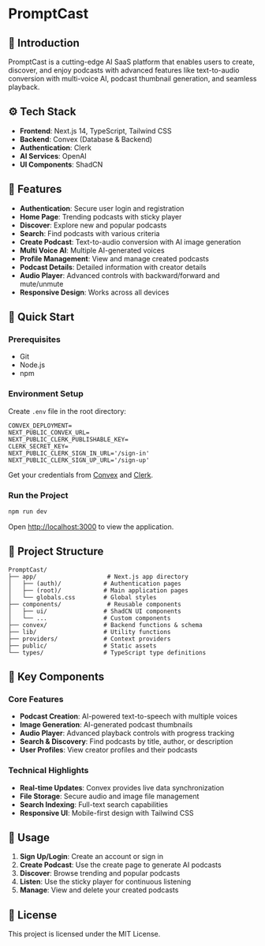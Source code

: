 # PromptCast

## 🤖 Introduction

PromptCast is a cutting-edge AI SaaS platform that enables users to create, discover, and enjoy podcasts with advanced features like text-to-audio conversion with multi-voice AI, podcast thumbnail generation, and seamless playback.


## ⚙️ Tech Stack

- **Frontend**: Next.js 14, TypeScript, Tailwind CSS
- **Backend**: Convex (Database & Backend)
- **Authentication**: Clerk
- **AI Services**: OpenAI
- **UI Components**: ShadCN

## 🔋 Features

- **Authentication**: Secure user login and registration
- **Home Page**: Trending podcasts with sticky player
- **Discover**: Explore new and popular podcasts
- **Search**: Find podcasts with various criteria
- **Create Podcast**: Text-to-audio conversion with AI image generation
- **Multi Voice AI**: Multiple AI-generated voices
- **Profile Management**: View and manage created podcasts
- **Podcast Details**: Detailed information with creator details
- **Audio Player**: Advanced controls with backward/forward and mute/unmute
- **Responsive Design**: Works across all devices

## 🚀 Quick Start

### Prerequisites
- Git
- Node.js
- npm



### Environment Setup

Create `.env` file in the root directory:

```env
CONVEX_DEPLOYMENT=
NEXT_PUBLIC_CONVEX_URL=
NEXT_PUBLIC_CLERK_PUBLISHABLE_KEY=
CLERK_SECRET_KEY=
NEXT_PUBLIC_CLERK_SIGN_IN_URL='/sign-in'
NEXT_PUBLIC_CLERK_SIGN_UP_URL='/sign-up'
```

Get your credentials from [Convex](https://www.convex.dev/) and [Clerk](https://clerk.com/).

### Run the Project

```bash
npm run dev
```

Open [http://localhost:3000](http://localhost:3000) to view the application.

## 📁 Project Structure

```
PromptCast/
├── app/                    # Next.js app directory
│   ├── (auth)/            # Authentication pages
│   ├── (root)/            # Main application pages
│   └── globals.css        # Global styles
├── components/             # Reusable components
│   ├── ui/                # ShadCN UI components
│   └── ...                # Custom components
├── convex/                # Backend functions & schema
├── lib/                   # Utility functions
├── providers/             # Context providers
├── public/                # Static assets
└── types/                 # TypeScript type definitions
```

## 🔧 Key Components

### Core Features
- **Podcast Creation**: AI-powered text-to-speech with multiple voices
- **Image Generation**: AI-generated podcast thumbnails
- **Audio Player**: Advanced playback controls with progress tracking
- **Search & Discovery**: Find podcasts by title, author, or description
- **User Profiles**: View creator profiles and their podcasts

### Technical Highlights
- **Real-time Updates**: Convex provides live data synchronization
- **File Storage**: Secure audio and image file management
- **Search Indexing**: Full-text search capabilities
- **Responsive UI**: Mobile-first design with Tailwind CSS

## 🎯 Usage

1. **Sign Up/Login**: Create an account or sign in
2. **Create Podcast**: Use the create page to generate AI podcasts
3. **Discover**: Browse trending and popular podcasts
4. **Listen**: Use the sticky player for continuous listening
5. **Manage**: View and delete your created podcasts



## 📄 License

This project is licensed under the MIT License.
